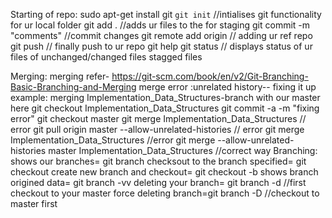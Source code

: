 Starting of repo:
       sudo apt-get install git
       `git init`     //intialises git functionality for ur local folder
       git add .     //adds ur files to the for staging
       git commit -m "comments"    //commit changes
       git remote add origin <http link of ur repo on github>  // adding ur ref repo
       git push      // finally push to ur repo
       git help
       git status    // displays status of ur files of unchanged/changed files stagged files

Merging:
       merging refer- https://git-scm.com/book/en/v2/Git-Branching-Basic-Branching-and-Merging
       merge error :unrelated history--
       fixing it up example: merging Implementation_Data_Structures-branch with our master here
              git checkout Implementation_Data_Structures
              git commit -a -m "fixing error"
              git checkout master
              git merge Implementation_Data_Structures // error
              git pull origin master --allow-unrelated-histories // error
              git merge Implementation_Data_Structures //error
              git merge --allow-unrelated-histories master Implementation_Data_Structures //correct way
Branching:
      shows our branches= git branch 
      checksout to the branch specified= git checkout <your branch name>
      create new branch and checkout= git checkout -b <branch name>
      shows branch origined data= git branch -vv
      deleting your branch= git branch -d <branch name> //first checkout to your master
      force deleting branch=git branch -D <branch name> //checkout to master first
      
